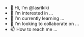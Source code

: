 - 👋 Hi, I’m @lasrikiki
- 👀 I’m interested in ...
- 🌱 I’m currently learning ...
- 💞️ I’m looking to collaborate on ...
- 📫 How to reach me ...

<!---
lasrikiki/lasrikiki is a ✨ special ✨ repository because its `README.md` (this file) appears on your GitHub profile.
You can click the Preview link to take a look at your changes.
--->
